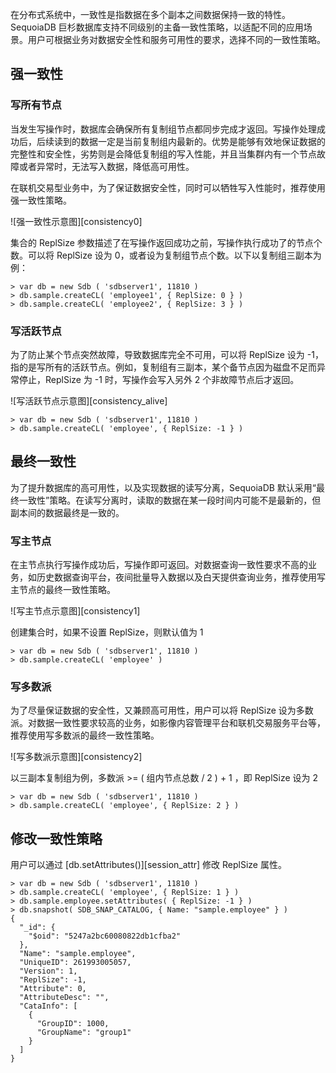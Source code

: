 [^_^]:
    主备一致性
    作者：余婷
    时间：20190527
    评审意见
    王涛：时间：
    许建辉：时间：
    市场部：时间：20190723


在分布式系统中，一致性是指数据在多个副本之间数据保持一致的特性。SequoiaDB 巨杉数据库支持不同级别的主备一致性策略，以适配不同的应用场景。用户可根据业务对数据安全性和服务可用性的要求，选择不同的一致性策略。

强一致性
----

### 写所有节点 ###

当发生写操作时，数据库会确保所有复制组节点都同步完成才返回。写操作处理成功后，后续读到的数据一定是当前复制组内最新的。优势是能够有效地保证数据的完整性和安全性，劣势则是会降低复制组的写入性能，并且当集群内有一个节点故障或者异常时，无法写入数据，降低高可用性。

在联机交易型业务中，为了保证数据安全性，同时可以牺牲写入性能时，推荐使用强一致性策略。

![强一致性示意图][consistency0]

集合的 ReplSize 参数描述了在写操作返回成功之前，写操作执行成功了的节点个数。可以将 ReplSize 设为 0，或者设为复制组节点个数。以下以复制组三副本为例：

```lang-javascript
> var db = new Sdb ( 'sdbserver1', 11810 )
> db.sample.createCL( 'employee1', { ReplSize: 0 } )
> db.sample.createCL( 'employee2', { ReplSize: 3 } )
```

### 写活跃节点 ###

为了防止某个节点突然故障，导致数据库完全不可用，可以将 ReplSize 设为 -1，指的是写所有的活跃节点。例如，复制组有三副本，某个备节点因为磁盘不足而异常停止，ReplSize 为 -1 时，写操作会写入另外 2 个非故障节点后才返回。

![写活跃节点示意图][consistency_alive]

```lang-javascript
> var db = new Sdb ( 'sdbserver1', 11810 )
> db.sample.createCL( 'employee', { ReplSize: -1 } )
```

最终一致性
----

为了提升数据库的高可用性，以及实现数据的读写分离，SequoiaDB 默认采用“最终一致性”策略。在读写分离时，读取的数据在某一段时间内可能不是最新的，但副本间的数据最终是一致的。

### 写主节点 ###

在主节点执行写操作成功后，写操作即可返回。对数据查询一致性要求不高的业务，如历史数据查询平台，夜间批量导入数据以及白天提供查询业务，推荐使用写主节点的最终一致性策略。

![写主节点示意图][consistency1]

创建集合时，如果不设置 ReplSize，则默认值为 1

```lang-javascript
> var db = new Sdb ( 'sdbserver1', 11810 )
> db.sample.createCL( 'employee' )
```

### 写多数派 ###

为了尽量保证数据的安全性，又兼顾高可用性，用户可以将 ReplSize 设为多数派。对数据一致性要求较高的业务，如影像内容管理平台和联机交易服务平台等，推荐使用写多数派的最终一致性策略。

![写多数派示意图][consistency2]

以三副本复制组为例，多数派 >= ( 组内节点总数 / 2 ) + 1 ，即 ReplSize 设为 2

```lang-javascript
> var db = new Sdb ( 'sdbserver1', 11810 )
> db.sample.createCL( 'employee', { ReplSize: 2 } )
```


修改一致性策略
----
用户可以通过 [db.setAttributes()][session_attr] 修改 ReplSize 属性。

```lang-javascript
> var db = new Sdb ( 'sdbserver1', 11810 )
> db.sample.createCL( 'employee', { ReplSize: 1 } )
> db.sample.employee.setAttributes( { ReplSize: -1 } )
> db.snapshot( SDB_SNAP_CATALOG, { Name: "sample.employee" } )
{
  "_id": {
    "$oid": "5247a2bc60080822db1cfba2"
  },
  "Name": "sample.employee",
  "UniqueID": 261993005057,
  "Version": 1,
  "ReplSize": -1,
  "Attribute": 0,
  "AttributeDesc": "",
  "CataInfo": [
    {
      "GroupID": 1000,
      "GroupName": "group1"
    }
  ]
}
```

[^_^]:
    本文使用到的所有链接及引用。
[consistency0]:images/Distributed_Engine/Architecture/Replication/consistency0.png
[consistency1]:images/Distributed_Engine/Architecture/Replication/consistency1.png
[consistency2]:images/Distributed_Engine/Architecture/Replication/consistency2.png
[consistency_alive]:images/Distributed_Engine/Architecture/Replication/consistency_alive.png
[session_attr]: manual/Manual/Sequoiadb_Command/SdbCS/setAttributes.md
